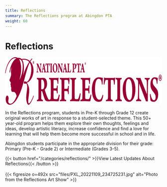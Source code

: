```yaml
---
title: Reflections
summary: The Reflections program at Abingdon PTA
weight: 60
---
```


# Reflections

<img src="files/reflectionslogo.png" alt="Reflections Logo" height="153" width="992">

In the Reflections program, students in Pre-K through Grade 12 create original works of art in response to a student-selected theme. This 50+ year-old program helps them explore their own thoughts, feelings and ideas, develop artistic literacy, increase confidence and find a love for learning that will help them become more successful in school and in life.

Abingdon students participate in the appropriate division for their grade: Primary (Pre-K - Grade 2) or Intermediate (Grades 3-5).

{{< button href="/categories/reflections/" >}}View Latest Updates About Reflections{{< /button >}}
<br><br>
{{< figresize o=492x src="files/PXL_20221109_234725231.jpg" alt="Photo from the Reflections Art Show" >}}